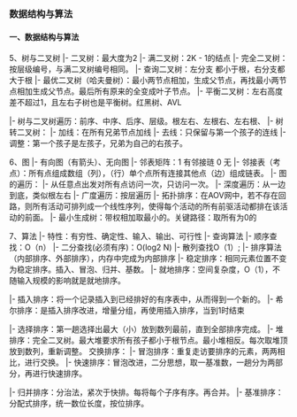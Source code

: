 ### 数据结构与算法
#### 一、数据结构与算法

5、树与二叉树
|- 二叉树：最大度为2
|- 满二叉树：2K - 1的结点
|- 完全二叉树：按层级编号，与满二叉树编号相同。
|- 查询二叉树：左分支 都小于根，右分支都大于根
|- 最优二叉树（哈夫曼树）：最小两节点相加，生成父节点，再找最小两节点相加生成父节点。最后所有原来的全变成叶子节点。
|- 平衡二叉树：左右高度差不超过1，且左右子树也是平衡树。红黑树、AVL

|- 树与二叉树遍历：前序、中序、后序、层级。根左右、左根右、左右根、
|- 树转二叉树：
  |- 加线：在所有兄弟节点加线
  |- 去线：只保留与第一个孩子的连线
  |- 调整：第一个孩子是左孩子，兄弟为自己的右孩子。

6、图
|- 有向图（有箭头）、无向图
|- 邻表矩阵：1 有邻接琏 0 无
|- 邻接表（考点）：所有点组成数组（列），（行）单个点所有连接其他点（边）组成链表。
|- 图的遍历：
  |- 从任意点出发对所有点访问一次，只访问一次。
  |- 深度遍历：从一边到底，类似根左右
  |- 广度遍历：按层遍历
|- 拓扑排序：在AOV网中，若不存在回路，则所有活动可排列成一个线性序列，使得每个活动的所有前驱活动都排在该活动的前面。
|- 最小生成树：带权相加取最小的。关键路径：取所有为0的

7、算法
|- 特性：有穷性、确定性、输入、输出、可行性
|- 查询算法
  |- 顺序查找：O（n）
  |- 二分查找(必须有序)：O(log2 N)
  |- 散列查找O（1）;
|- 排序算法（内部排序、外部排序），内存中完成为内部排序
  |- 稳定排序：相同元素位置不变为稳定排序。插入、冒泡、归并、基数。
  |- 就地排序：空间复杂度，O（1），不随输入规模的影响就是就地排序。

  |- 插入排序：将一个记录插入到已经排好的有序表中，从而得到一个新的。
  |- 希尔排序：是插入排序改进，增量分组，再使用插入排序，当到1时结束

  |- 选择排序：第一趟选择出最大（小）放到数列最前，直到全部排序完成。
  |- 堆排序：完全二叉树。最大堆要求所有孩子都小于根节点。最小堆相反。每次取堆顶放到数列，重新调整。
  交换排序：
  |- 冒泡排序：重复走访要排序的元素，两两相比，进行交换。
  |- 快速排序：冒泡改进，二分思想，取一基准数，一趟分为两部分，再进行快速排序。

  |- 归并排序：分治法，紧次于快排。每将每个子序有序。再合并。
  |- 基准排序：分配式排序，统一数位长度，按位排序。

